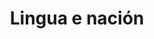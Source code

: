 ---
title: "5. Lingua e nación"
portada: "/biblioteca/itinerarios/lingua_e_nacion.png"
description: "Un percorrido pola ribeira do río Mao"
tipo: "itinerario"
fondo_banner:  "/biblioteca/banners/fondos/lingua_e_nacion.png"
titulo_banner: "/biblioteca/banners/titulos/lingua_e_nacion_agal.png"
texto_banner: "A língua é um pilar fundamental da identidade nacional, atuando como ferramenta de memória, coesom social e resistência cultural. Ela preserva histórias e valores coletivos, fortalece o senntimento de pertença e, em contextos de opressom, transforma-se em símbolo de luita pola soberania e autodeterminaçom."
cor_banner: "#e9e2c8"
cor_texto: "#101010"
marxe_texto: 118px
---
